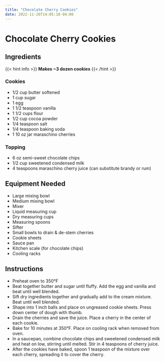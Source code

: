 ```yaml
---
title: "Chocolate Cherry Cookies"
date: 2022-11-26T14:05:18-04:00
---
```


# Chocolate Cherry Cookies

## Ingredients
{{< hint info >}}
**Makes ~3 dozen cookies**
{{< /hint >}}

### Cookies

- 1/2 cup butter softened
- 1 cup sugar
- 1 egg
- 1 1/2 teaspoon vanilla
- 1 1/2 cups flour
- 1/2 cup cocoa powder
- 1/4 teaspoon salt
- 1/4 teaspoon baking soda
- 1 10 oz jar maraschino cherries

### Topping

- 6 oz semi-sweet chocolate chips
- 1/2 cup sweetened condensed milk
- 4 teaspoons maraschino cherry juice (can substitute brandy or rum)

## Equipment Needed

- Large mixing bowl
- Medium mixing bowl
- Mixer
- Liquid measuring cup
- Dry measuring cups
- Measuring spoons
- Sifter
- Small bowls to drain & de-stem cherries
- Cookie sheets
- Sauce pan
- Kitchen scale (for chocolate chips)
- Cooling racks

## Instructions

- Preheat oven to 350&deg;F
- Beat together butter and sugar until fluffy. Add the egg and vanilla and beat until well blended.
- Sift dry ingredients together and gradually add to the cream mixture. Beat until well blended.
- Shape into 1 inch balls and place on ungreased cookie sheets. Press down center of dough with thumb. 
- Drain the cherries and save the juice. Place a cherry in the center of each cookie.
- Bake for 10 minutes at 350&deg;F. Place on cooling rack when removed from oven.
- In a saucepan, combine chocolate chips and sweetened condensed milk and heat on low, stirring until melted. Stir in 4 teaspoons of cherry juice. 
- After the cookies have baked, spoon 1 teaspoon of the mixture over each cherry, spreading it to cover the cherry. 
